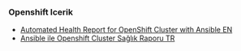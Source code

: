 ### Openshift Icerik

- [ Automated Health Report for OpenShift Cluster with Ansible EN ](./openshift/openshift-report-en)
- [ Ansible ile Openshift Cluster Sağlık Raporu TR ](./openshift/openshift-report)
